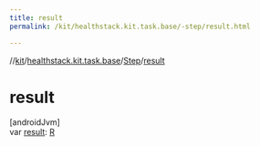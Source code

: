 ```yaml
---
title: result
permalink: /kit/healthstack.kit.task.base/-step/result.html

---
```

//[kit](/kit.html)/[healthstack.kit.task.base](../index.html)/[Step](index.html)/[result](result.html)



# result



[androidJvm]\
var [result](result.html): [R](index.html)




